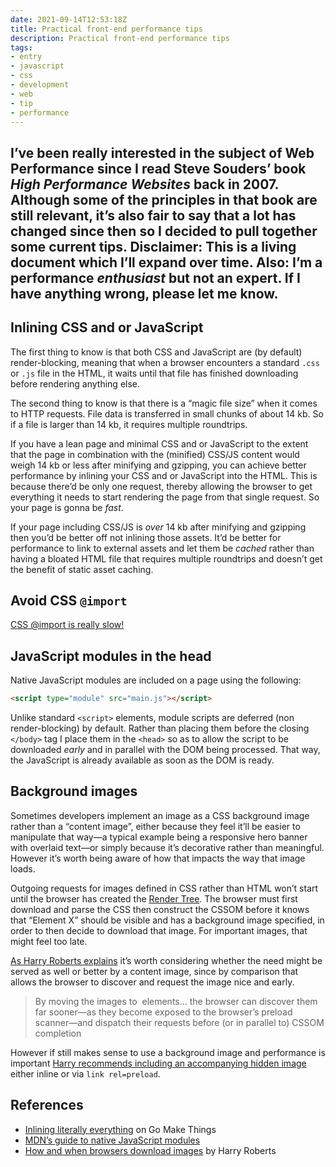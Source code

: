 ```yaml
---
date: 2021-09-14T12:53:18Z
title: Practical front-end performance tips
description: Practical front-end performance tips
tags:
- entry
- javascript
- css
- development
- web
- tip
- performance
---
```

I’ve been really interested in the subject of Web Performance since I read Steve Souders’ book _High Performance Websites_ back in 2007. Although some of the principles in that book are still relevant, it’s also fair to say that a lot has changed since then so I decided to pull together some current tips. Disclaimer: This is a living document which I’ll expand over time. Also: I’m a performance _enthusiast_ but not an expert. If I have anything wrong, please let me know.
---

## Inlining CSS and or JavaScript

The first thing to know is that both CSS and JavaScript are (by default) render-blocking, meaning that when a browser encounters a standard `.css` or `.js` file in the HTML, it waits until that file has finished downloading before rendering anything else.

The second thing to know is that there is a “magic file size” when it comes to HTTP requests. File data is transferred in small chunks of about 14 kb. So if a file is larger than 14 kb, it requires multiple roundtrips.

If you have a lean page and minimal CSS and or JavaScript to the extent that the page in combination with the (minified) CSS/JS content would weigh 14 kb or less after minifying and gzipping, you can achieve better performance by inlining your CSS and or JavaScript into the HTML. This is because there’d be only one request, thereby allowing the browser to get everything it needs to start rendering the page from that single request. So your page is gonna be _fast_.

If your page including CSS/JS is _over_ 14 kb after minifying and gzipping then you’d be better off not inlining those assets. It’d be better for performance to link to external assets and let them be _cached_ rather than having a bloated HTML file that requires multiple roundtrips and doesn’t get the benefit of static asset caching.

## Avoid CSS `@import`

[CSS @import is really slow!](https://csswizardry.com/2018/11/css-and-network-performance/#avoid-import-in-css-files)

## JavaScript modules in the head

Native JavaScript modules are included on a page using the following:

``` html
<script type="module" src="main.js"></script>
```

Unlike standard `<script>` elements, module scripts are deferred (non render-blocking) by default. Rather than placing them before the closing `</body>` tag I place them in the `<head>` so as to allow the script to be downloaded _early_ and in parallel with the DOM being processed. That way, the JavaScript is already available as soon as the DOM is ready.

## Background images

Sometimes developers implement an image as a CSS background image rather than a “content image”, either because they feel it’ll be easier to manipulate that way—a typical example being a responsive hero banner with overlaid text—or simply because it’s decorative rather than meaningful. However it’s worth being aware of how that impacts the way that image loads.

Outgoing requests for images defined in CSS rather than HTML won’t start until the browser has created the [Render Tree](https://developers.google.com/web/fundamentals/performance/critical-rendering-path/render-tree-construction). The browser must first download and parse the CSS then construct the CSSOM before it knows that “Element X” should be visible and has a background image specified, in order to then decide to download that image. For important images, that might feel too late. 

[As Harry Roberts explains](https://csswizardry.com/2018/06/image-inconsistencies-how-and-when-browsers-download-images/#0) it’s worth considering whether the need might be served as well or better by a content image, since by comparison that allows the browser to discover and request the image nice and early.

> By moving the images to <img /> elements… the browser can discover them far sooner—as they become exposed to the browser’s preload scanner—and dispatch their requests before (or in parallel to) CSSOM completion

However if still makes sense to use a background image and performance is important [Harry recommends including an accompanying hidden image](https://twitter.com/csswizardry/status/1276854595382325248) either inline or via `link rel=preload`.





<!--
Other stuff to add:
- optimise font loading (WOFF2, …, …) ref https://www.zachleat.com/web/font-checklist/
- Use HTTP2 which is now supported by all major browsers to optimise asset delivery to users’ devices
-->

## References

- [Inlining literally everything](https://gomakethings.com/inlining-literally-everything-for-better-performance/) on Go Make Things
- [MDN’s guide to native JavaScript modules](https://developer.mozilla.org/en-US/docs/Web/JavaScript/Guide/Modules)
- [How and when browsers download images](https://csswizardry.com/2018/06/image-inconsistencies-how-and-when-browsers-download-images/#0) by Harry Roberts

